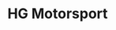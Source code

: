 ---
title: "HG Motorsport"
url: /ciudad-autonoma-de-buenos-aires/hg-motorsport/
shop: reparación de automóviles
---